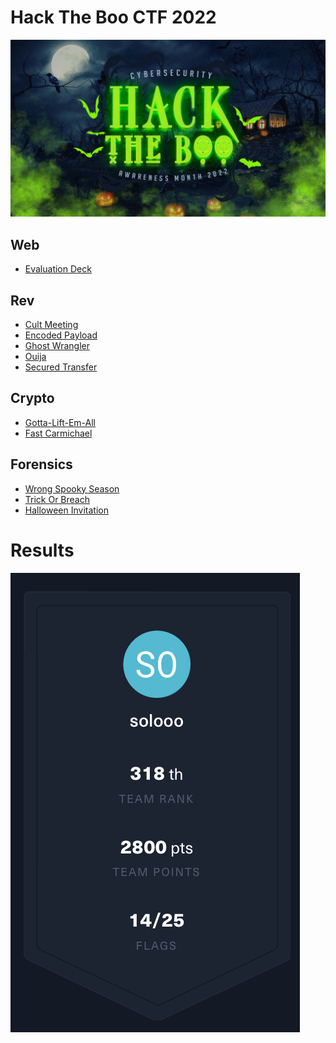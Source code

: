 # Hack The Boo CTF 2022

![](images/banner.jpg)

## Web
- [Evaluation Deck](web-evaluation-deck.md)

## Rev
- [Cult Meeting](rev-cult-meeting.md)
- [Encoded Payload](rev-encoded-payload.md)
- [Ghost Wrangler](rev-ghost-wrangler.md)
- [Ouija](rev-ouija.md)
- [Secured Transfer](rev-secured-transfer.md)

## Crypto
- [Gotta-Lift-Em-All](crypto-gottalift-emall.md)
- [Fast Carmichael](crypto-fast-carmichael.md)

## Forensics
- [Wrong Spooky Season](forensics-wrong-spookyseason.md)
- [Trick Or Breach](forensics-trick-orbreach.md)
- [Halloween Invitation](forensics-halloween-invitation.md)

# Results

![](images/results.png)
